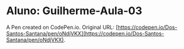 # Aluno: Guilherme-Aula-03

A Pen created on CodePen.io. Original URL: [https://codepen.io/Dos-Santos-Santana/pen/oNdjVKX](https://codepen.io/Dos-Santos-Santana/pen/oNdjVKX).

